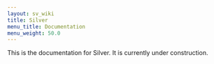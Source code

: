 ```yaml
---
layout: sv_wiki
title: Silver
menu_title: Documentation
menu_weight: 50.0
---
```



This is the documentation for Silver. It is currently under construction.
